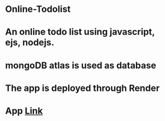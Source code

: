 # Online-Todolist
# An online todo list using javascript, ejs, nodejs.
# mongoDB atlas is used as database
# The app is deployed through Render
# App [Link](https://online-todolist.onrender.com)
